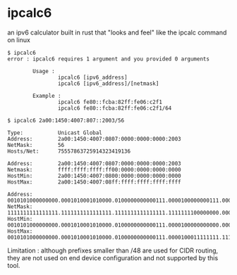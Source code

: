 # ipcalc6
an ipv6 calculator built in rust that "looks and feel" like the ipcalc command on linux

```
$ ipcalc6
error : ipcalc6 requires 1 argument and you provided 0 arguments

        Usage :
                ipcalc6 [ipv6_address]
                ipcalc6 [ipv6_address]/[netmask]

        Example :
                ipcalc6 fe80::fcba:82ff:fe06:c2f1
                ipcalc6 fe80::fcba:82ff:fe06:c2f1/64
```

```
$ ipcalc6 2a00:1450:4007:807::2003/56

Type:           Unicast Global
Address:        2a00:1450:4007:0807:0000:0000:0000:2003         NetMask:        56
Hosts/Net:      75557863725914323419136

Address:        2a00:1450:4007:0807:0000:0000:0000:2003
Netmask:        ffff:ffff:ffff:ff00:0000:0000:0000:0000
HostMin:        2a00:1450:4007:0800:0000:0000:0000:0000
HostMax:        2a00:1450:4007:08ff:ffff:ffff:ffff:ffff

Address:        0010101000000000.0001010001010000.0100000000000111.0000100000000111.0000000000000000.0000000000000000.0000000000000000.0010000000000011
NetMask:        1111111111111111.1111111111111111.1111111111111111.1111111100000000.0000000000000000.0000000000000000.0000000000000000.0000000000000000
HostMin:        0010101000000000.0001010001010000.0100000000000111.0000100000000000.0000000000000000.0000000000000000.0000000000000000.0000000000000000
HostMax:        0010101000000000.0001010001010000.0100000000000111.0000100011111111.1111111111111111.1111111111111111.1111111111111111.1111111111111111

```

Limitation : although prefixes smaller than /48 are used for CIDR routing, they are not used on end device configuration and not supported by this tool.
